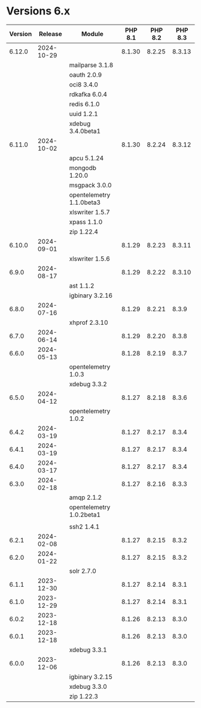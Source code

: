 <!-- markdownlint-disable MD013 -->
# Versions 6.x

| Version | Release    | Module                   | PHP 8.1 | PHP 8.2 | PHP 8.3 |
|---------|------------|--------------------------|---------|---------|---------|
| 6.12.0  | 2024-10-29 |                          | 8.1.30  | 8.2.25  | 8.3.13  |
|         |            | mailparse 3.1.8          |         |         |         |
|         |            | oauth 2.0.9              |         |         |         |
|         |            | oci8 3.4.0               |         |         |         |
|         |            | rdkafka 6.0.4            |         |         |         |
|         |            | redis 6.1.0              |         |         |         |
|         |            | uuid 1.2.1               |         |         |         |
|         |            | xdebug 3.4.0beta1        |         |         |         |
| 6.11.0  | 2024-10-02 |                          | 8.1.30  | 8.2.24  | 8.3.12  |
|         |            | apcu 5.1.24              |         |         |         |
|         |            | mongodb 1.20.0           |         |         |         |
|         |            | msgpack 3.0.0            |         |         |         |
|         |            | opentelemetry 1.1.0beta3 |         |         |         |
|         |            | xlswriter 1.5.7          |         |         |         |
|         |            | xpass 1.1.0              |         |         |         |
|         |            | zip 1.22.4               |         |         |         |
| 6.10.0  | 2024-09-01 |                          | 8.1.29  | 8.2.23  | 8.3.11  |
|         |            | xlswriter 1.5.6          |         |         |         |
| 6.9.0   | 2024-08-17 |                          | 8.1.29  | 8.2.22  | 8.3.10  |
|         |            | ast 1.1.2                |         |         |         |
|         |            | igbinary 3.2.16          |         |         |         |
| 6.8.0   | 2024-07-16 |                          | 8.1.29  | 8.2.21  | 8.3.9   |
|         |            | xhprof 2.3.10            |         |         |         |
| 6.7.0   | 2024-06-14 |                          | 8.1.29  | 8.2.20  | 8.3.8   |
| 6.6.0   | 2024-05-13 |                          | 8.1.28  | 8.2.19  | 8.3.7   |
|         |            | opentelemetry 1.0.3      |         |         |         |
|         |            | xdebug 3.3.2             |         |         |         |
| 6.5.0   | 2024-04-12 |                          | 8.1.27  | 8.2.18  | 8.3.6   |
|         |            | opentelemetry 1.0.2      |         |         |         |
| 6.4.2   | 2024-03-19 |                          | 8.1.27  | 8.2.17  | 8.3.4   |
| 6.4.1   | 2024-03-19 |                          | 8.1.27  | 8.2.17  | 8.3.4   |
| 6.4.0   | 2024-03-17 |                          | 8.1.27  | 8.2.17  | 8.3.4   |
| 6.3.0   | 2024-02-18 |                          | 8.1.27  | 8.2.16  | 8.3.3   |
|         |            | amqp 2.1.2               |         |         |         |
|         |            | opentelemetry 1.0.2beta1 |         |         |         |
|         |            |                          |         |         |         |
|         |            | ssh2 1.4.1               |         |         |         |
| 6.2.1   | 2024-02-08 |                          | 8.1.27  | 8.2.15  | 8.3.2   |
| 6.2.0   | 2024-01-22 |                          | 8.1.27  | 8.2.15  | 8.3.2   |
|         |            | solr 2.7.0               |         |         |         |
| 6.1.1   | 2023-12-30 |                          | 8.1.27  | 8.2.14  | 8.3.1   |
| 6.1.0   | 2023-12-29 |                          | 8.1.27  | 8.2.14  | 8.3.1   |
| 6.0.2   | 2023-12-18 |                          | 8.1.26  | 8.2.13  | 8.3.0   |
| 6.0.1   | 2023-12-18 |                          | 8.1.26  | 8.2.13  | 8.3.0   |
|         |            | xdebug 3.3.1             |         |         |         |
| 6.0.0   | 2023-12-06 |                          | 8.1.26  | 8.2.13  | 8.3.0   |
|         |            | igbinary 3.2.15          |         |         |         |
|         |            | xdebug 3.3.0             |         |         |         |
|         |            | zip 1.22.3               |         |         |         |
